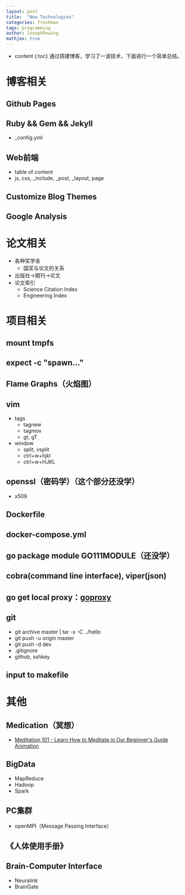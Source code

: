 ```yaml
---
layout: post
title:  "New Technologies"
categories: freshman
tags: programming
author: JosephRowing
mathjax: true
---
```

* content
{:toc}
通过搭建博客，学习了一波技术，下面进行一个简单总结。
# 博客相关
## Github Pages
## Ruby && Gem && Jekyll
+ _config.yml
## Web前端
+ table of content
+ js, css, _include, _post, _layout, page
## Customize Blog Themes
## Google Analysis

# 论文相关
+ 各种奖学金
    + 国奖与论文的关系
+ 出版社->期刊->论文
+ 论文索引
    + Science Citation Index
    + Engineering Index

# 项目相关
## mount tmpfs
## expect -c "spawn..."
## Flame Graphs（火焰图）
## vim
+ tags
    + tagnew
    + tagmov
    + gt, gT
+ window
    + split, vsplit
    + ctrl+w+hjkl
    + ctrl+w+HJKL
## openssl（密码学）（这个部分还没学）
+ x509
## Dockerfile
## docker-compose.yml
## go package module GO111MODULE（还没学）
## cobra(command line interface), viper(json)
## go get local proxy：[goproxy](https://goproxy.cn/)
## git
+ git archive master | tar -x -C ../hello
+ git push -u origin master
+ git push -d dev
+ .gitignore
+ github, sshkey
## input to makefile

# 其他
## Medication（冥想）
+ [Meditation 101 - Learn How to Meditate in Our Beginner's Guide Animation](https://www.youtube.com/watch?v=rqoxYKtEWEc)
## BigData
+ MapReduce
+ Hadoop
+ Spark
## PC集群
+ openMPI（Message Passing Interface）
## 《人体使用手册》
## Brain-Computer Interface
+ Neuralink
+ BrainGate
